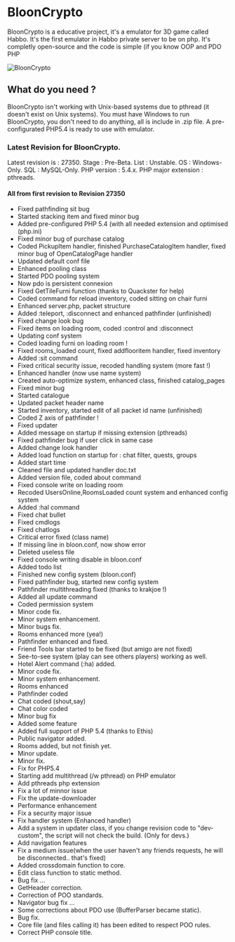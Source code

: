 # BloonCrypto

BloonCrypto is a educative project, it's a emulator for 3D game called Habbo.
It's the first emulator in Habbo private server to be on php.
It's completly open-source and the code is simple (if you know OOP and PDO PHP

![BloonCrypto](http://i.imgur.com/aW9PZSl.png "BloonCrypto")

## What do you need ?

BloonCrypto isn't working with Unix-based systems due to pthread (it doesn't exist on Unix systems).
You must have Windows to run BloonCrypto, you don't need to do anything, all is include in .zip file.
A pre-configurated PHP5.4 is ready to use with emulator.

### Latest Revision for BloonCrypto.

Latest revision is : 27350.
Stage : Pre-Beta.
List : Unstable.
OS : Windows-Only.
SQL : MySQL-Only.
PHP version : 5.4.x.
PHP major extension : pthreads.

#### All from first revision to Revision 27350

* Fixed pathfinding sit bug
* Started stacking item and fixed minor bug
* Added pre-configured PHP 5.4 (with all needed extension and optimised (php.ini)
* Fixed minor bug of purchase catalog
* Coded PickupItem handler, finished PurchaseCatalogItem handler, fixed minor bug of OpenCatalogPage handler
* Updated default conf file
* Enhanced pooling class
* Started PDO pooling system
* Now pdo is persistent connexion
* Fixed GetTileFurni function (thanks to Quackster for help)
* Coded command for reload inventory, coded sitting on chair furni
* Enhanced server.php, packet structure
* Added :teleport, :disconnect and enhanced pathfinder (unfinished)
* Fixed change look bug
* Fixed items on loading room, coded :control and :disconnect
* Updating conf system
* Coded loading furni on loading room !
* Fixed rooms_loaded count, fixed addflooritem handler, fixed inventory
* Added :sit command
* Fixed critical security issue, recoded handling system (more fast !)
* Enhanced handler (now use name system)
* Created auto-optimize system, enhanced class, finished catalog_pages
* Fixed minor bug
* Started catalogue
* Updated packet header name
* Started inventory, started edit of all packet id name (unfinished)
* Coded Z axis of pathfinder !
* Fixed updater
* Added message on startup if missing extension (pthreads)
* Fixed pathfinder bug if user click in same case
* Added change look handler
* Added load function on startup for : chat filter, quests, groups
* Added start time
* Cleaned file and updated handler doc.txt
* Added version file, coded about command
* Fixed console write on loading room
* Recoded UsersOnline,RoomsLoaded count system and enhanced config system
* Added :hal command
* Fixed chat bullet
* Fixed cmdlogs
* Fixed chatlogs
* Critical error fixed (class name)
* If missing line in bloon.conf, now show error
* Deleted useless file
* Fixed console writing disable in bloon.conf
* Added todo list
* Finished new config system (bloon.conf)
* Fixed pathfinder bug, started new config system
* Pathfinder multithreading fixed (thanks to krakjoe !)
* Added all update command
* Coded permission system
* Minor code fix.
* Minor system enhancement.
* Minor bugs fix.
* Rooms enhanced more (yea!)
* Pathfinder enhanced and fixed.
* Friend Tools bar started to be fixed (but amigo are not fixed)
* See-to-see system (play can see others players) working as well.
* Hotel Alert command (:ha) added.
* Minor code fix.
* Minor system enhancement.
* Rooms enhanced
* Pathfinder coded
* Chat coded (shout,say)
* Chat color coded
* Minor bug fix
* Added some feature
* Added full support of PHP 5.4 (thanks to Ethis)
* Public navigator added.
* Rooms added, but not finish yet.
* Minor update.
* Minor fix.
* Fix for PHP5.4
* Starting add multithread (/w pthread) on PHP emulator
* Add pthreads php extension
* Fix a lot of minnor issue
* Fix the update-downloader
* Performance enhancement
* Fix a security major issue
* Fix handler system (Enhanced handler)
* Add a system in updater class, if you change revision code to "dev-custom", the script will not check the build. (Only for devs.)
* Add navigation features
* Fix a medium issue(when the user haven't any friends requests, he will be disconnected.. that's fixed)
* Added crossdomain function to core.
* Edit class function to static method.
* Bug fix …
* GetHeader correction.
* Correction of POO standards.
* Navigator bug fix …
* Some corrections about PDO use (BufferParser became static).
* Bug fix.
* Core file (and files calling it) has been edited to respect POO rules.
* Correct PHP console title.
